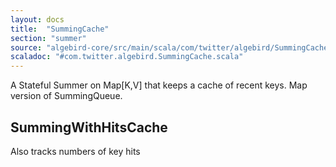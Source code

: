 ```yaml
---
layout: docs
title:  "SummingCache"
section: "summer"
source: "algebird-core/src/main/scala/com/twitter/algebird/SummingCache.scala"
scaladoc: "#com.twitter.algebird.SummingCache.scala"
---
```


A Stateful Summer on Map[K,V] that keeps a cache of recent keys. Map version of SummingQueue.

## SummingWithHitsCache

Also tracks numbers of key hits
